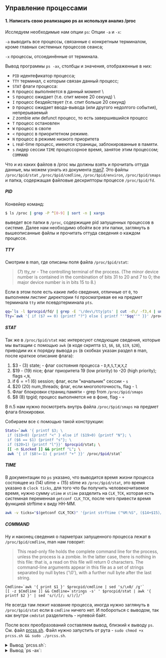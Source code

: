 ## Управление процессами

#### 1. Написать свою реализацию ps ax используя анализ /proc

Исследуем необходимые нам опции `ps`:
Опции `-a` и `-x`:

`-a` выводить все процессы, связанные с конкретным терминалом, кроме главных системных процессов сеанса;

`-x` процессы, отсоединённые от терминала.

Вывод программы `ps -ax`, столбцы и значения, отображенные в них:

- `PID` идентефикатор процесса;
- `TTY` терминал, с которым связан данный процесс;
- `STAT` флаги процесса:
 - `R` процесс выполняется в данный момент \
 - `S` процесс ожидает (т.е. спит менее 20 секунд) \
 - `I` процесс бездействует (т.е. спит больше 20 секунд)
 - `D` процесс ожидает ввода-вывода (или другого недолгого события), непрерываемый
 - `Z` zombie или defunct процесс, то есть завершившийся процесс
 - `T` процесс остановлен
 - `W` процесс в свопе
 - `<` процесс в приоритетном режиме.
 - `N` процесс в режиме низкого приоритета
 - `L` real-time процесс, имеются страницы, заблокированные в памяти.
 - `s` лидер сессии
`TIME` процессорное время, занятое этим процессом;
`COMMAND` 

Что и из каких файлов в /proc мы должны взять и прочитать оттуда данные, мы можем узнать из документа [man7](http://man7.org/linux/man-pages/man5/proc.5.html). Это файлы `/proc/$pid/stat` ,`/proc/$pid/cmdline`, `/proc/$pid/environ`, `/proc/$pid/smaps` и папка, содержащая файловые дескрипторы процессе `/proc/$pid/fd`.

##### PID

Конвейер команд:

```bash
$ ls /proc | grep -P ^[0-9] | sort -n | xargs
```

выведет все папки в `/proc`, содержищие pid запущенных процессов в системе. Далее нам необходимо обойти все эти папки, заглянуть в вышеописанные файлы и прочитать оттуда сведения о каждом процессе.

##### TTY

Смотрим в man, где описаны поля файла `/proc/$pid/stat`:

>(7) tty_nr - The controlling terminal of the process. (The minor device number is contained in the combination of bits 31 to 20 and 7 to 0; the major device number is in bits 15 to 8.)

Если в этом поле есть какие либо сведения, отличные от `0`, то выполняем листинг директории `fd` просматривая ее на предмет терминала `tty` или псевдотерминала `pts`.

```bash
qq=`ls -l $procpid/fd/ | grep -E '\/dev\/tty|pts' | cut -d\/ -f3,4 | uniq`
Tty=`awk '{ if ($7 == 0) {printf "?"} else { printf "'"$qq"'" }}' /proc/$pid/stat`
```

##### STAT

Так же в `/proc/$pid/stat` нас интересуют следующие сведения, которые мы вытащим с помощью `awk` (в коде скрипта `$3`, `$6`, `$8`, `$19`, `$20`), приводим их к порядку вывода `ps` (в скобках указан раздел в man, после краткое описание флага):

 1. $3 - (3) state; - флаг состояния процесса - `D`,`R`,`S`,`T`,`W`,`X`,`Z`
 2. $19 - (19) nice; флаг приоритета 19 (low priority) to -20 (high priority); flags `<`,`N`,` `
 3. if $6==$1 (6) session; флаг, если "начальник" сессии - `s`
 4. $20 (20) num_threads; флаг, если многопоточность, flag - `l`
 5. Флаг блокровки страниц памяти - grep from `/proc/$pid/smaps`
 6. $8 (8) tpgid; процесс выполняется не в фоне, flag - `+`

В п.5 нам нужно посмотреть внутрь файла `/proc/$pid/smaps` на предмет флага блокировки.

Собираем все с помощью такой конструкции:

```bash
Stats=`awk '{ printf $3; \
 if ($19<0) {printf "<" } else if ($19>0) {printf "N"}; \
 if ($6 == $1) {printf "s"}; \
 if ($20>1) {printf "l"}}' $procpid/stat; \
 [[ -n $Locked ]] && printf "L"; \
 awk '{ if ($8!=-1) { printf "+" }}' /proc/$pid/stat`
```

##### TIME 

В документации по `ps` указано, что выводится время жизни процесса состоящее из (14) utime + (15) stime из `/proc/$pid/stat`, это время указано в `clock ticks`, для того что бы получить человекочитаемое время, нужно сумму `utime` и `stime` разделить на `CLK_TCK`, которая есть системная переменная `getconf CLK_TCK`, после чего привести время функцией strftime к виду HH-MM.

```bash
awk -v ticks="$(getconf CLK_TCK)" '{print strftime ("%M:%S", ($14+$15)/ticks)}' /proc/$pid/stat
```  

##### COMMAND

Ну и наконец сведения о парметрах запущенного процесса лежат в `/proc/$pid/cmdline`, man нам говорит:

>This read-only file holds the complete command line for the process, unless the process is a zombie.  In the latter case, there is nothing in this file: that is, a read on this file will return 0 characters. The command-line arguments appear in this file as a set of strings separated by null bytes ('\0'), with a further null byte after the last string.

```
Cmdline=`awk '{ print $1 }' $procpid/cmdline | sed 's/\x0/ /g'`
[[ -z $Cmdline ]] && Cmdline=`strings -s' ' $procpid/stat | awk '{ printf $2 }' | sed 's/(/[/; s/)/]/'`
```

Не всегда там лежит название процесса, иногда нужно заглянуть в `/proc/$pid/stat` если в `cmdline` ничего нет. И побороться с выводом, так как внутри `cmdstat` разделитель - нулевой байт.

После всех преобразований составляем вывод, близкий к выводу `ps`. См. файл [prcss.sh](). Файл нужно запустить от рута - `sudo chmod +x prcss.sh && sudo ./prcss.sh`. 

<details>
  <summary>Вывод `prcss.sh`:</summary>
<pre>
    PID TTY     STAT         TIME COMMAND   
      1 ?       Ss           00:34 /usr/lib/systemd/systemd --switched-root --system --deserialize 21 
      2 ?       S            00:00 [kthreadd]
      3 ?       S            00:02 [ksoftirqd/0]
      5 ?       S<           00:00 [kworker/0:0H]
 ...
     164 ?       S            00:03 [jbd2/sda1-8]
    165 ?       S<           00:00 [ext4-rsv-conver]
    217 ?       Ss           00:16 /usr/lib/systemd/systemd-journald 
    233 ?       S<           00:05 [kworker/0:1H]
    260 ?       Ss           00:00 /usr/lib/systemd/systemd-udevd 
    280 ?       S<sl         00:01 /sbin/auditd 
    288 ?       S            00:34 [hv_balloon]
    295 ?       S<           00:00 [rpciod]  
    296 ?       S<           00:00 [xprtiod] 
    361 ?       Ss           00:03 /sbin/rpcbind -w 
    362 ?       Ss           00:00 /usr/sbin/hypervvssd -n 
    366 ?       Ssl          00:01 /usr/lib/polkit-1/polkitd --no-debug 
    369 ?       S            00:05 /usr/sbin/chronyd 
    374 ?       Ssl          00:10 /usr/bin/dbus-daemon --system --address=systemd: --nofork --nopidfile --systemd-activation 
    379 ?       Ssl          00:00 /usr/sbin/gssproxy -D 
    388 ?       Ssl          00:44 /usr/sbin/NetworkManager --no-daemon 
    389 ?       Ss           00:06 /usr/lib/systemd/systemd-logind 
    398 tty1    Ss+          00:00 /sbin/agetty --noclear tty1 linux 
    399 ttyS0   Ss+          00:00 /sbin/agetty --keep-baud 115200 38400 9600 ttyS0 vt220 
    403 ?       Ss           00:03 /usr/sbin/crond -n 
    424 ?       S            00:01 /sbin/dhclient -d -q -sf /usr/libexec/nm-dhcp-helper -pf /var/run/dhclient-eth0.pid -lf /var/lib/NetworkManager/dhclient-5fb06bd0-0bb0-7ffb-45f1-d6edd65f3e03-eth0.lease -cf /var/lib/NetworkManager/dhclient-eth0.conf eth0 
    628 ?       Ssl          03:52 /usr/bin/python -Es /usr/sbin/tuned -l -P 
    632 ?       Ss           00:00 /usr/sbin/hypervkvpd -n 
    633 ?       Ssl          02:07 /usr/sbin/rsyslogd -n 
    739 ?       Ss           00:08 /usr/libexec/postfix/master -w 
    741 ?       S            00:01 qmgr -l -t unix -u 
   1057 ?       Ss           00:00 sshd:     
   1060 ?       S            00:00 sshd:     
   1061 pts/0   Ss+          00:00 -bash     
   4864 ?       Ssl          00:00 /usr/sbin/gssproxy -D =BOOT_IMAGE=/boot/vmlinuz-3.10.0-862.14.4.el7.x86_64 
  14047 ?       Ss           00:00 nginx:    
  17773 ?       Ss           00:00 /usr/sbin/lvmetad -f 
  17944 ?       Ssl          01:40 /usr/bin/containerd 
  18191 ?       S            00:03 nginx:    
  19903 ?       S            00:00 pickup -l -t unix -u 
  19930 ?       Ss           00:00 sshd:     
  19933 ?       S            00:00 sshd:     
  19934 pts/1   Ss+          00:00 -bash     
  19960 pts/1   S+           00:00 sudo -i   
  19961 pts/1   S+           00:00 -bash     
  22048 ?       S            00:00 [kworker/0:1]
  24146 ?       S            00:00 [kworker/0:0]
  24147 ?       S            00:00 [kworker/0:2]
  24148 ?       Ss           00:00 sshd:     
  24151 ?       S            00:00 sshd:     
  24152 pts/3   Ss+          00:00 -bash     
  24177 pts/3   S+           00:00 sudo -i   
  24178 pts/3   S+           00:00 -bash     
  26657 ?       Ssl          02:38 /usr/bin/dockerd -H unix:// 
  26806 ?       Sl           00:00 /usr/bin/docker-proxy -proto tcp -host-ip 0.0.0.0 -host-port 5000 -container-ip 172.17.0.2 -container-port 5000 
  26811 ?       Sl           00:11 containerd-shim -namespace moby -workdir /var/lib/containerd/io.containerd.runtime.v1.linux/moby/4840315fef0c065c58c16a733c930310961ce8edafa399c76474f6877b088583 -address /run/containerd/containerd.sock -containerd-binary /usr/bin/containerd -runtime-root /var/run/docker/runtime-runc 
  26827 ?       Ssl          00:30 registry serve /etc/docker/registry/config.yml 
  30452 pts/3   S+           00:00 /bin/bash /root/./prcss.sh 
  30453 pts/3   S+           00:00 /bin/bash /root/./prcss.sh 
  30454 pts/3   S+           00:00 /bin/bash /root/./prcss.sh 
  30455 pts/3   S+           00:00 /bin/bash /root/./prcss.sh 
  30456 pts/3   S+           00:00 /bin/bash /root/./prcss.sh 
  30457 pts/3   S+           00:00 /bin/bash /root/./prcss.sh 
  31457 pts/0   S+           00:00 sudo -i   
  31458 pts/0   S+           00:00 -bash     
  31554 ?       Ss           00:00 /usr/sbin/sshd -D -u0 
  50962 ?       S            00:00 [kworker/u128:2]
</pre></details>

<details>
  <summary>Вывод `ps -ax`:</summary>
<pre>
  PID TTY      STAT   TIME COMMAND
    1 ?        Ss     0:34 /usr/lib/systemd/systemd --switched-root --system --deserialize 21
    2 ?        S      0:00 [kthreadd]
    3 ?        S      0:02 [ksoftirqd/0]
    5 ?        S<     0:00 [kworker/0:0H]
...    
  164 ?        S      0:03 [jbd2/sda1-8]
  165 ?        S<     0:00 [ext4-rsv-conver]
  217 ?        Ss     0:16 /usr/lib/systemd/systemd-journald
  233 ?        S<     0:05 [kworker/0:1H]
  260 ?        Ss     0:00 /usr/lib/systemd/systemd-udevd
  280 ?        S<sl   0:01 /sbin/auditd
  288 ?        S      0:34 [hv_balloon]
  295 ?        S<     0:00 [rpciod]
  296 ?        S<     0:00 [xprtiod]
  361 ?        Ss     0:03 /sbin/rpcbind -w
  362 ?        Ss     0:00 /usr/sbin/hypervvssd -n
  366 ?        Ssl    0:01 /usr/lib/polkit-1/polkitd --no-debug
  369 ?        S      0:05 /usr/sbin/chronyd
  374 ?        Ssl    0:10 /usr/bin/dbus-daemon --system --address=systemd: --nofork --nopidfile --systemd-activation
  379 ?        Ssl    0:00 /usr/sbin/gssproxy -D
  388 ?        Ssl    0:44 /usr/sbin/NetworkManager --no-daemon
  389 ?        Ss     0:06 /usr/lib/systemd/systemd-logind
  398 tty1     Ss+    0:00 /sbin/agetty --noclear tty1 linux
  399 ttyS0    Ss+    0:00 /sbin/agetty --keep-baud 115200 38400 9600 ttyS0 vt220
  403 ?        Ss     0:03 /usr/sbin/crond -n
  424 ?        S      0:01 /sbin/dhclient -d -q -sf /usr/libexec/nm-dhcp-helper -pf /var/run/dhclient-eth0.pid -lf /var/lib/NetworkManager/dhclient-5fb06bd0-0bb0-7
  628 ?        Ssl    3:52 /usr/bin/python -Es /usr/sbin/tuned -l -P
  632 ?        Ss     0:00 /usr/sbin/hypervkvpd -n
  633 ?        Ssl    2:07 /usr/sbin/rsyslogd -n
  739 ?        Ss     0:08 /usr/libexec/postfix/master -w
  741 ?        S      0:01 qmgr -l -t unix -u
 1057 ?        Ss     0:00 sshd: vagrant [priv]
 1060 ?        S      0:00 sshd: vagrant@pts/0
 1061 pts/0    Ss     0:00 -bash
 4864 ?        Ssl    0:00 /usr/sbin/gssproxy -D =BOOT_IMAGE=/boot/vmlinuz-3.10.0-862.14.4.el7.x86_64
14047 ?        Ss     0:00 nginx: master process nginx
17773 ?        Ss     0:00 /usr/sbin/lvmetad -f
17944 ?        Ssl    1:40 /usr/bin/containerd
18191 ?        S      0:03 nginx: worker process
19903 ?        S      0:00 pickup -l -t unix -u
19930 ?        Ss     0:00 sshd: kakoka [priv]
19933 ?        S      0:00 sshd: kakoka@pts/1
19934 pts/1    Ss     0:00 -bash
19960 pts/1    S      0:00 sudo -i
19961 pts/1    S      0:00 -bash
22048 ?        S      0:00 [kworker/0:1]
24146 ?        S      0:00 [kworker/0:0]
24147 ?        R      0:00 [kworker/0:2]
24148 ?        Ss     0:00 sshd: kakoka [priv]
24151 ?        S      0:00 sshd: kakoka@pts/3
24152 pts/3    Ss     0:00 -bash
24177 pts/3    S      0:00 sudo -i
24178 pts/3    S+     0:00 -bash
26657 ?        Ssl    2:38 /usr/bin/dockerd -H unix://
26806 ?        Sl     0:00 /usr/bin/docker-proxy -proto tcp -host-ip 0.0.0.0 -host-port 5000 -container-ip 172.17.0.2 -container-port 5000
26811 ?        Sl     0:11 containerd-shim -namespace moby -workdir /var/lib/containerd/io.containerd.runtime.v1.linux/moby/4840315fef0c065c58c16a733c930310961ce8e
26827 ?        Ssl    0:30 registry serve /etc/docker/registry/config.yml
31457 pts/0    S      0:00 sudo -i
31458 pts/0    S+     0:00 -bash
31554 ?        Ss     0:00 /usr/sbin/sshd -D -u0
32492 pts/1    R+     0:00 ps -ax
50962 ?        S      0:00 [kworker/u128:2]</pre></details>





